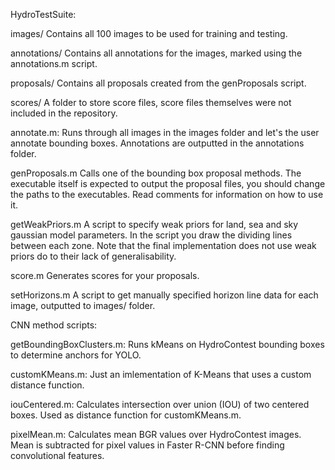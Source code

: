 HydroTestSuite:

images/
    Contains all 100 images to be used for training and testing.

annotations/
    Contains all annotations for the images, marked using the annotations.m script.

proposals/
    Contains all proposals created from the genProposals script.

scores/
    A folder to store score files, score files themselves were not included in the repository.

annotate.m: 
    Runs through all images in the images folder and let's the user annotate bounding boxes.
    Annotations are outputted in the annotations folder.

genProposals.m
    Calls one of the bounding box proposal methods. 
    The executable itself is expected to output the proposal files, you should change the paths to the executables.
    Read comments for information on how to use it.

getWeakPriors.m
    A script to specify weak priors for land, sea and sky gaussian model parameters.
    In the script you draw the dividing lines between each zone.
    Note that the final implementation does not use weak priors do to their lack of generalisability.

score.m
    Generates scores for your proposals.

setHorizons.m
    A script to get manually specified horizon line data for each image, outputted to images/ folder.
    

CNN method scripts:

getBoundingBoxClusters.m:
    Runs kMeans on HydroContest bounding boxes to determine anchors for YOLO.

customKMeans.m: 
    Just an imlementation of K-Means that uses a custom distance function.

iouCentered.m:
    Calculates intersection over union (IOU) of two centered boxes. Used as distance function for customKMeans.m.
    
pixelMean.m:
    Calculates mean BGR values over HydroContest images. Mean is subtracted for pixel values in Faster R-CNN before finding convolutional features.


